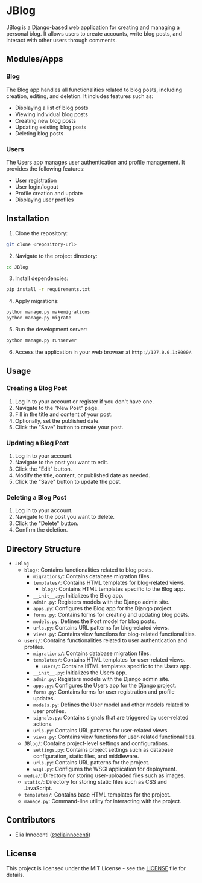 # JBlog

JBlog is a Django-based web application for creating and managing a personal blog. It allows users to create accounts, write blog posts, and interact with other users through comments.

## Modules/Apps

### Blog
The Blog app handles all functionalities related to blog posts, including creation, editing, and deletion. It includes features such as:

- Displaying a list of blog posts
- Viewing individual blog posts
- Creating new blog posts
- Updating existing blog posts
- Deleting blog posts

### Users
The Users app manages user authentication and profile management. It provides the following features:

- User registration
- User login/logout
- Profile creation and update
- Displaying user profiles

## Installation

1. Clone the repository:

```bash
git clone <repository-url>
```

2. Navigate to the project directory:

```bash
cd JBlog
```

3. Install dependencies:

```bash
pip install -r requirements.txt
```

4. Apply migrations:

```bash
python manage.py makemigrations
python manage.py migrate
```

5. Run the development server:

```bash
python manage.py runserver
```


6. Access the application in your web browser at `http://127.0.0.1:8000/`.

## Usage

<!-- TODO: check and update this section -->

### Creating a Blog Post
1. Log in to your account or register if you don't have one.
2. Navigate to the "New Post" page.
3. Fill in the title and content of your post.
4. Optionally, set the published date.
5. Click the "Save" button to create your post.

### Updating a Blog Post
1. Log in to your account.
2. Navigate to the post you want to edit.
3. Click the "Edit" button.
4. Modify the title, content, or published date as needed.
5. Click the "Save" button to update the post.

### Deleting a Blog Post
1. Log in to your account.
2. Navigate to the post you want to delete.
3. Click the "Delete" button.
4. Confirm the deletion.

## Directory Structure

- `JBlog`
  - `blog/`: Contains functionalities related to blog posts.
    - `migrations/`: Contains database migration files.
    - `templates/`: Contains HTML templates for blog-related views.
      - `blog/`: Contains HTML templates specific to the Blog app.
    - `__init__.py`: Initializes the Blog app.
    - `admin.py`: Registers models with the Django admin site.
    - `apps.py`: Configures the Blog app for the Django project.
    - `forms.py`: Contains forms for creating and updating blog posts.
    - `models.py`: Defines the Post model for blog posts.
    - `urls.py`: Contains URL patterns for blog-related views.
    - `views.py`: Contains view functions for blog-related functionalities.
  - `users/`: Contains functionalities related to user authentication and profiles.
    - `migrations/`: Contains database migration files.
    - `templates/`: Contains HTML templates for user-related views.
      - `users/`: Contains HTML templates specific to the Users app.
    - `__init__.py`: Initializes the Users app.
    - `admin.py`: Registers models with the Django admin site.
    - `apps.py`: Configures the Users app for the Django project.
    - `forms.py`: Contains forms for user registration and profile updates.
    - `models.py`: Defines the User model and other models related to user profiles.
    - `signals.py`: Contains signals that are triggered by user-related actions.
    - `urls.py`: Contains URL patterns for user-related views.
    - `views.py`: Contains view functions for user-related functionalities.
  - `JBlog/`: Contains project-level settings and configurations.
    - `settings.py`: Contains project settings such as database configuration, static files, and middleware.
    - `urls.py`: Contains URL patterns for the project.
    - `wsgi.py`: Configures the WSGI application for deployment.
  - `media/`: Directory for storing user-uploaded files such as images.
  - `static/`: Directory for storing static files such as CSS and JavaScript.
  - `templates/`: Contains base HTML templates for the project.
  - `manage.py`: Command-line utility for interacting with the project.

## Contributors

- Elia Innocenti ([@eliainnocenti](https://github.com/eliainnocenti))

## License

This project is licensed under the MIT License - see the [LICENSE](LICENSE.txt) file for details.
